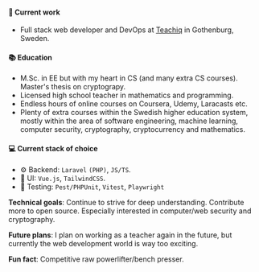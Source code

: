 #### 🎉 Current work

 * Full stack web developer and DevOps at <a target="_blank" href="https://teachiq.com">Teachiq</a> in Gothenburg, Sweden.

#### 📚 Education

 * M.Sc. in EE but with my heart in CS (and many extra CS courses). Master's thesis on cryptograpy.
 * Licensed high school teacher in mathematics and programming. 
 * Endless hours of online courses on Coursera, Udemy, Laracasts etc.
 * Plenty of extra courses within the Swedish higher education system, mostly within the area of software engineering, machine learning, computer security, cryptography, cryptocurrency and mathematics.

#### 💻 Current stack of choice
 * ⚙️ Backend: `Laravel` `(PHP)`, `JS/TS`.
 * 🎨 UI: `Vue.js`, `TailwindCSS`.
 * 🧪 Testing: `Pest/PHPUnit`, `Vitest`, `Playwright`

**Technical goals**: Continue to strive for deep understanding. Contribute more to open source. Especially interested in computer/web security and cryptography.

**Future plans**: I plan on working as a teacher again in the future, but currently the web development world is way too exciting.

**Fun fact**: Competitive raw powerlifter/bench presser.
